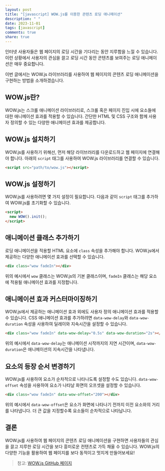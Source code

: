```yaml
---
layout: post
title: "[javascript] WOW.js를 이용한 콘텐츠 로딩 애니메이션"
description: " "
date: 2023-11-01
tags: [javascript]
comments: true
share: true
---
```


인터넷 사용자들은 웹 페이지의 로딩 시간을 기다리는 동안 지루함을 느낄 수 있습니다. 이런 상황에서 사용자의 관심을 끌고 로딩 시간 동안 콘텐츠를 보여주는 로딩 애니메이션은 매우 중요합니다.

이번 글에서는 WOW.js 라이브러리를 사용하여 웹 페이지의 콘텐츠 로딩 애니메이션을 구현하는 방법을 소개하겠습니다.

## WOW.js란?

WOW.js는 스크롤 애니메이션 라이브러리로, 스크롤 혹은 페이지 진입 시에 요소들에 대한 애니메이션 효과를 적용할 수 있습니다. 간단한 HTML 및 CSS 구조와 함께 사용자 정의할 수 있는 다양한 애니메이션 효과를 제공합니다.

## WOW.js 설치하기

WOW.js를 사용하기 위해선, 먼저 해당 라이브러리를 다운로드하고 웹 페이지에 연결해야 합니다. 아래의 `script` 태그를 사용하여 WOW.js 라이브러리를 연결할 수 있습니다.

```html
<script src="path/to/wow.js"></script>
```

## WOW.js 설정하기

WOW.js를 사용하려면 몇 가지 설정이 필요합니다. 다음과 같이 `script` 태그를 추가하여 WOW.js를 초기화할 수 있습니다.

```html
<script>
  new WOW().init();
</script>
```

## 애니메이션 클래스 추가하기

로딩 애니메이션을 적용할 HTML 요소에 `class` 속성을 추가해야 합니다. WOW.js에서 제공하는 다양한 애니메이션 효과를 선택할 수 있습니다.

```html
<div class="wow fadeIn"></div>
```

위의 예시에서 `wow` 클래스는 WOW.js의 기본 클래스이며, `fadeIn` 클래스는 해당 요소에 적용될 애니메이션 효과를 지정합니다.

## 애니메이션 효과 커스터마이징하기

WOW.js에서 제공하는 애니메이션 효과 외에도 사용자 정의 애니메이션 효과를 적용할 수 있습니다. CSS 애니메이션 효과를 추가하려면 `data-wow-delay`와 `data-wow-duration` 속성을 사용하여 딜레이와 지속시간을 설정할 수 있습니다.

```html
<div class="wow fadeIn" data-wow-delay="0.5s" data-wow-duration="2s"></div>
```

위의 예시에서 `data-wow-delay`는 애니메이션 시작까지의 지연 시간이며, `data-wow-duration`은 애니메이션의 지속시간을 나타냅니다.

## 요소의 등장 순서 변경하기

WOW.js를 사용하여 요소가 순차적으로 나타나도록 설정할 수도 있습니다. `data-wow-offset` 속성을 사용하여 요소가 나타날 화면의 오프셋을 설정할 수 있습니다.

```html
<div class="wow fadeIn" data-wow-offset="200"></div>
```

위의 예시에서 `data-wow-offset`은 요소가 화면에 나타나기 전까지 이전 요소와의 거리를 나타냅니다. 더 큰 값을 지정할수록 요소들이 순차적으로 나타납니다.

## 결론

WOW.js를 사용하여 웹 페이지의 콘텐츠 로딩 애니메이션을 구현하면 사용자들의 관심을 끌고 지루한 로딩 시간을 보다 흥미로운 컨텐츠로 가득 채울 수 있습니다. WOW.js의 다양한 기능을 활용하여 웹 페이지를 보다 동적이고 멋지게 만들어보세요!

> 참고: [WOW.js GitHub 페이지](https://github.com/graingert/wow)